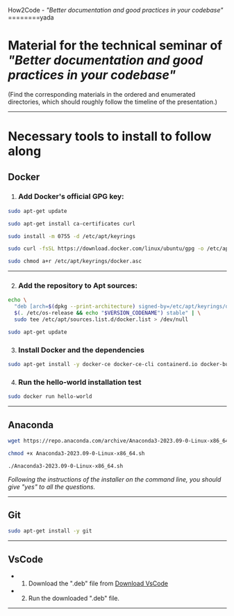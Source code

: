 How2Code - *"Better documentation and good practices in your codebase"*
========yada

# Material for the technical seminar of *"Better documentation and good practices in your codebase"*
(Find the corresponding materials in the ordered and enumerated directories, which should roughly follow the timeline of the presentation.)

---

# Necessary tools to install to follow along

## Docker

1. ### Add Docker's official GPG key:

```bash
sudo apt-get update
```

```bash
sudo apt-get install ca-certificates curl
```

```bash
sudo install -m 0755 -d /etc/apt/keyrings
```

```bash
sudo curl -fsSL https://download.docker.com/linux/ubuntu/gpg -o /etc/apt/keyrings/docker.asc
```

```bash
sudo chmod a+r /etc/apt/keyrings/docker.asc
```

---

2. ### Add the repository to Apt sources:

```bash
echo \
  "deb [arch=$(dpkg --print-architecture) signed-by=/etc/apt/keyrings/docker.asc] https://download.docker.com/linux/ubuntu \
  $(. /etc/os-release && echo "$VERSION_CODENAME") stable" | \
  sudo tee /etc/apt/sources.list.d/docker.list > /dev/null
```

```bash
sudo apt-get update
```

3. ### Install Docker and the dependencies
```bash
sudo apt-get install -y docker-ce docker-ce-cli containerd.io docker-buildx-plugin docker-compose-plugin
```

4. ### Run the hello-world installation test
```bash
sudo docker run hello-world
```

---

## Anaconda

```bash
wget https://repo.anaconda.com/archive/Anaconda3-2023.09-0-Linux-x86_64.sh
```

```bash
chmod +x Anaconda3-2023.09-0-Linux-x86_64.sh
```

```bash
./Anaconda3-2023.09-0-Linux-x86_64.sh
```

*Following the instructions of the installer on the command line, you should give "yes" to all the questions.*

---

## Git

```bash
sudo apt-get install -y git
```

---

## VsCode

- 1. Download the ".deb" file from [Download VsCode](https://code.visualstudio.com/)
- 2. Run the downloaded ".deb" file.

---

